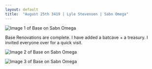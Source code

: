 ```yaml
---
layout: default
title:  "August 25th 3419 | Lyle Stevensen | Sabn Omega"
---
```


![Image 1 of Base on Sabn Omega](https://nms-seventh-fleet.github.io/images/stevensen_3419-08-25_002.jpg)

<p>Base Renovations are complete. I have added a batcave + a treasury. I invited everyone over for a quick visit.</p>

![Image 2 of Base on Sabn Omega](https://nms-seventh-fleet.github.io/images/stevensen_3419-08-25_001.jpg)

![Image 3 of Base on Sabn Omega](https://nms-seventh-fleet.github.io/images/stevensen_3419-08-29_003.jpg)

<!--more-->



